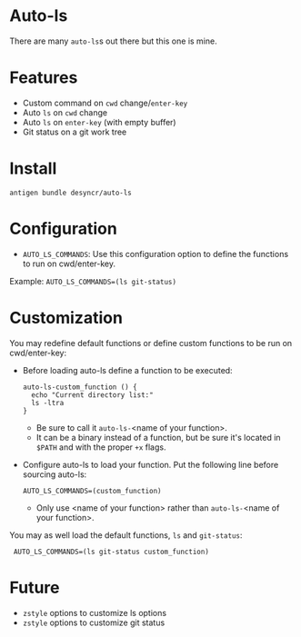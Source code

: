 # Auto-ls

There are many `auto-ls`s out there but this one is mine.

# Features

- Custom command on `cwd` change/`enter-key`
- Auto `ls` on `cwd` change
- Auto `ls` on `enter-key` (with empty buffer)
- Git status on a git work tree

# Install

    antigen bundle desyncr/auto-ls

# Configuration

- `AUTO_LS_COMMANDS`: Use this configuration option to define the functions to run on cwd/enter-key.

Example: `AUTO_LS_COMMANDS=(ls git-status)`

# Customization

You may redefine default functions or define custom functions to be run on cwd/enter-key:

- Before loading auto-ls define a function to be executed:

      auto-ls-custom_function () {
        echo "Current directory list:"
        ls -ltra
      }


    * Be sure to call it `auto-ls-`\<name of your function\>.
    * It can be a binary instead of a function, but be sure it's located in `$PATH` and with the proper `+x` flags.

- Configure auto-ls to load your function. Put the following line before sourcing auto-ls:

      AUTO_LS_COMMANDS=(custom_function)

   * Only use \<name of your function\> rather than `auto-ls-`\<name of your function\>.
    
You may as well load the default functions, `ls` and `git-status`:

     AUTO_LS_COMMANDS=(ls git-status custom_function)

# Future

- `zstyle` options to customize ls options
- `zstyle` options to customize git status
